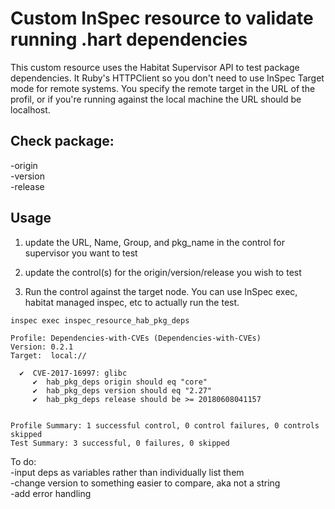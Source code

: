 # Custom InSpec resource to validate running .hart dependencies

This custom resource uses the Habitat Supervisor API to test package dependencies. It Ruby's HTTPClient so you don't need to use InSpec Target mode for remote systems. You specify the remote target in the URL of the profil, or if you're running against the local machine the URL should be localhost. 

## Check package: 
-origin  
-version  
-release  

## Usage

1. update the URL, Name, Group, and pkg_name in the control for supervisor you want to test

2. update the control(s) for the origin/version/release you wish to test

3. Run the control against the target node. You can use InSpec exec, habitat managed inspec, etc to actually run the test. 

```
inspec exec inspec_resource_hab_pkg_deps

Profile: Dependencies-with-CVEs (Dependencies-with-CVEs)
Version: 0.2.1
Target:  local://

  ✔  CVE-2017-16997: glibc
     ✔  hab_pkg_deps origin should eq "core"
     ✔  hab_pkg_deps version should eq "2.27"
     ✔  hab_pkg_deps release should be >= 20180608041157


Profile Summary: 1 successful control, 0 control failures, 0 controls skipped
Test Summary: 3 successful, 0 failures, 0 skipped
```

To do:  
-input deps as variables rather than individually list them   
-change version to something easier to compare, aka not a string   
-add error handling   
